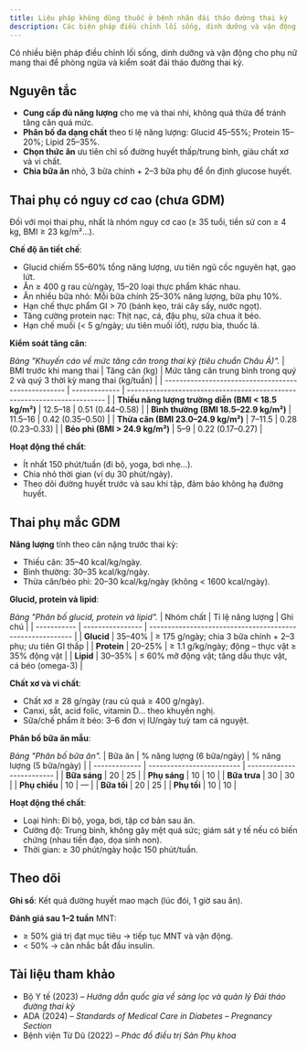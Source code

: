 ```yaml
---
title: Liệu pháp không dùng thuốc ở bệnh nhân đái tháo đường thai kỳ
description: Các biện pháp điều chỉnh lối sống, dinh dưỡng và vận động cho phụ nữ mang thai để phòng ngừa và kiểm soát đái tháo đường thai kỳ.
---
```


Có nhiều biện pháp điều chỉnh lối sống, dinh dưỡng và vận động cho phụ nữ mang thai để phòng ngừa và kiểm soát đái tháo đường thai kỳ.

## Nguyên tắc

- **Cung cấp đủ năng lượng** cho mẹ và thai nhi, không quá thừa để tránh tăng cân quá mức.
- **Phân bố đa dạng chất** theo tỉ lệ năng lượng: Glucid 45–55%; Protein 15–20%; Lipid 25–35%.
- **Chọn thức ăn** ưu tiên chỉ số đường huyết thấp/trung bình, giàu chất xơ và vi chất.
- **Chia bữa ăn** nhỏ, 3 bữa chính + 2–3 bữa phụ để ổn định glucose huyết.

## Thai phụ có nguy cơ cao (chưa GDM)

Đối với mọi thai phụ, nhất là nhóm nguy cơ cao (≥ 35 tuổi, tiền sử con ≥ 4 kg, BMI ≥ 23 kg/m²...).

**Chế độ ăn tiết chế**:

- Glucid chiếm 55–60% tổng năng lượng, ưu tiên ngũ cốc nguyên hạt, gạo lứt.
- Ăn ≥ 400 g rau củ/ngày, 15–20 loại thực phẩm khác nhau.
- Ăn nhiều bữa nhỏ: Mỗi bữa chính 25–30% năng lượng, bữa phụ 10%.
- Hạn chế thực phẩm GI > 70 (bánh kẹo, trái cây sấy, nước ngọt).
- Tăng cường protein nạc: Thịt nạc, cá, đậu phụ, sữa chua ít béo.
- Hạn chế muối (< 5 g/ngày; ưu tiên muối iốt), rượu bia, thuốc lá.

**Kiểm soát tăng cân**:

_Bảng "Khuyến cáo về mức tăng cân trong thai kỳ (tiêu chuẩn Châu Á)"._
| BMI trước khi mang thai | Tăng cân (kg) | Mức tăng cân trung bình trong quý 2 và quý 3 thời kỳ mang thai (kg/tuần) |
| --------------------------------------------------- | ------------- | ------------------------------------------------------------------------ |
| **Thiếu năng lượng trường diễn (BMI < 18.5 kg/m²)** | 12.5–18 | 0.51 (0.44–0.58) |
| **Bình thường (BMI 18.5–22.9 kg/m²)** | 11.5–16 | 0.42 (0.35–0.50) |
| **Thừa cân (BMI 23.0–24.9 kg/m²)** | 7–11.5 | 0.28 (0.23–0.33) |
| **Béo phì (BMI > 24.9 kg/m²)** | 5–9 | 0.22 (0.17–0.27) |

**Hoạt động thể chất**:

- Ít nhất 150 phút/tuần (đi bộ, yoga, bơi nhẹ...).
- Chia nhỏ thời gian (ví dụ 30 phút/ngày).
- Theo dõi đường huyết trước và sau khi tập, đảm bảo không hạ đường huyết.

## Thai phụ mắc GDM

**Năng lượng** tính theo cân nặng trước thai kỳ:

- Thiếu cân: 35–40 kcal/kg/ngày.
- Bình thường: 30–35 kcal/kg/ngày.
- Thừa cân/béo phì: 20–30 kcal/kg/ngày (không < 1600 kcal/ngày).

**Glucid, protein và lipid**:

_Bảng "Phân bố glucid, protein và lipid"._
| Nhóm chất | Tỉ lệ năng lượng | Ghi chú |
| ----------- | ---------------- | --------------------------------------------------------- |
| **Glucid** | 35–40% | ≥ 175 g/ngày; chia 3 bữa chính + 2–3 phụ; ưu tiên GI thấp |
| **Protein** | 20–25% | ≥ 1.1 g/kg/ngày; động – thực vật ≥ 35% động vật |
| **Lipid** | 30–35% | ≤ 60% mỡ động vật; tăng dầu thực vật, cá béo (omega-3) |

**Chất xơ và vi chất**:

- Chất xơ ≥ 28 g/ngày (rau củ quả ≥ 400 g/ngày).
- Canxi, sắt, acid folic, vitamin D... theo khuyến nghị.
- Sữa/chế phẩm ít béo: 3–6 đơn vị IU/ngày tuỳ tam cá nguyệt.

**Phân bố bữa ăn mẫu**:

_Bảng "Phân bố bữa ăn"._
| Bữa ăn | % năng lượng (6 bữa/ngày) | % năng lượng (5 bữa/ngày) |
| ------------- | ------------------------- | ------------------------- |
| **Bữa sáng** | 20 | 25 |
| **Phụ sáng** | 10 | 10 |
| **Bữa trưa** | 30 | 30 |
| **Phụ chiều** | 10 | — |
| **Bữa tối** | 20 | 25 |
| **Phụ tối** | 10 | 10 |

**Hoạt động thể chất**:

- Loại hình: Đi bộ, yoga, bơi, tập cơ bản sau ăn.
- Cường độ: Trung bình, không gây mệt quá sức; giám sát y tế nếu có biến chứng (nhau tiền đạo, dọa sinh non).
- Thời gian: ≥ 30 phút/ngày hoặc 150 phút/tuần.

## Theo dõi

**Ghi sổ**: Kết quả đường huyết mao mạch (lúc đói, 1 giờ sau ăn).

**Đánh giá sau 1–2 tuần** MNT:

- ≥ 50% giá trị đạt mục tiêu → tiếp tục MNT và vận động.
- < 50% → cân nhắc bắt đầu insulin.

## Tài liệu tham khảo

- Bộ Y tế (2023) – _Hướng dẫn quốc gia về sàng lọc và quản lý Đái tháo đường thai kỳ_
- ADA (2024) – _Standards of Medical Care in Diabetes – Pregnancy Section_
- Bệnh viện Từ Dũ (2022) – _Phác đồ điều trị Sản Phụ khoa_
